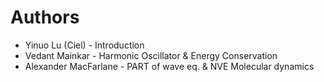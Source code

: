 # Authors
* Yinuo Lu (Ciel) - Introduction
* Vedant Mainkar - Harmonic Oscillator & Energy Conservation
* Alexander MacFarlane - PART of wave eq. & NVE Molecular dynamics

